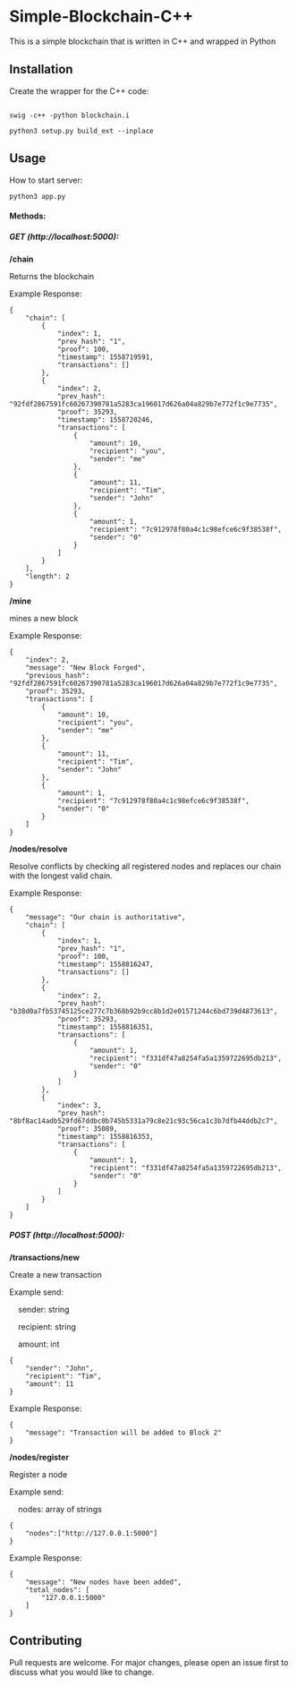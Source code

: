 # Simple-Blockchain-C++

This is a simple blockchain that is written in C++ and wrapped in Python

## Installation
Create the wrapper for the C++ code:
```

swig -c++ -python blockchain.i

python3 setup.py build_ext --inplace

```

## Usage
How to start server:
```
python3 app.py
```

#### Methods:
##### GET (http://localhost:5000):
**/chain**

Returns the blockchain

Example Response:
```
{
    "chain": [
        {
            "index": 1,
            "prev_hash": "1",
            "proof": 100,
            "timestamp": 1558719591,
            "transactions": []
        },
        {
            "index": 2,
            "prev_hash": "92fdf2867591fc60267390781a5283ca196017d626a04a829b7e772f1c9e7735",
            "proof": 35293,
            "timestamp": 1558720246,
            "transactions": [
                {
                    "amount": 10,
                    "recipient": "you",
                    "sender": "me"
                },
                {
                    "amount": 11,
                    "recipient": "Tim",
                    "sender": "John"
                },
                {
                    "amount": 1,
                    "recipient": "7c912978f80a4c1c98efce6c9f38538f",
                    "sender": "0"
                }
            ]
        }
    ],
    "length": 2
}
```
**/mine**

mines a new block

Example Response:
```
{
    "index": 2,
    "message": "New Block Forged",
    "previous_hash": "92fdf2867591fc60267390781a5283ca196017d626a04a829b7e772f1c9e7735",
    "proof": 35293,
    "transactions": [
        {
            "amount": 10,
            "recipient": "you",
            "sender": "me"
        },
        {
            "amount": 11,
            "recipient": "Tim",
            "sender": "John"
        },
        {
            "amount": 1,
            "recipient": "7c912978f80a4c1c98efce6c9f38538f",
            "sender": "0"
        }
    ]
}
```
**/nodes/resolve**

Resolve conflicts by checking all registered nodes and replaces our chain with the longest valid chain.

Example Response:
```
{
    "message": "Our chain is authoritative",
    "chain": [
        {
            "index": 1,
            "prev_hash": "1",
            "proof": 100,
            "timestamp": 1558816247,
            "transactions": []
        },
        {
            "index": 2,
            "prev_hash": "b38d0a7fb53745125ce277c7b368b92b9cc8b1d2e01571244c6bd739d4873613",
            "proof": 35293,
            "timestamp": 1558816351,
            "transactions": [
                {
                    "amount": 1,
                    "recipient": "f331df47a8254fa5a1359722695db213",
                    "sender": "0"
                }
            ]
        },
        {
            "index": 3,
            "prev_hash": "8bf8ac14adb529fd67ddbc0b745b5331a79c8e21c93c56ca1c3b7dfb44ddb2c7",
            "proof": 35089,
            "timestamp": 1558816353,
            "transactions": [
                {
                    "amount": 1,
                    "recipient": "f331df47a8254fa5a1359722695db213",
                    "sender": "0"
                }
            ]
        }
    ]
}
```
##### POST (http://localhost:5000):
**/transactions/new**

Create a new transaction

Example send:

&nbsp;&nbsp;&nbsp;&nbsp;sender: string

&nbsp;&nbsp;&nbsp;&nbsp;recipient: string

&nbsp;&nbsp;&nbsp;&nbsp;amount: int

```
{
	"sender": "John",
	"recipient": "Tim",
	"amount": 11
}
```
Example Response:
```
{
    "message": "Transaction will be added to Block 2"
}
```

**/nodes/register**

Register a node

Example send:

&nbsp;&nbsp;&nbsp;&nbsp;nodes: array of strings

```
{
	"nodes":["http://127.0.0.1:5000"]
}
```
Example Response:
```
{
    "message": "New nodes have been added",
    "total_nodes": [
        "127.0.0.1:5000"
    ]
}
```

## Contributing
Pull requests are welcome. For major changes, please open an issue first to discuss what you would like to change.